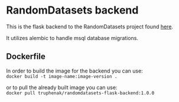 # RandomDatasets backend

This is the flask backend to the RandomDatasets project found [here](https://github.com/khalayilwanga/randomdatasets-main).

It utilizes alembic to handle msql database migrations.  

## Dockerfile

In order to build the image for the backend you can use:  
`docker build -t image-name:image-version . `

or to pull the already built image you can use:  
`docker pull truphenak/randomdatasets-flask-backend:1.0.0`
